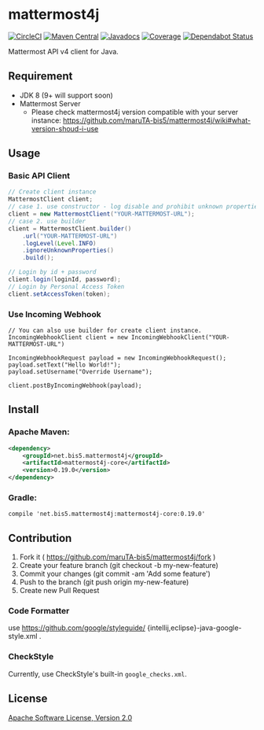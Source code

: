 mattermost4j
============

[![CircleCI](https://circleci.com/gh/maruTA-bis5/mattermost4j.svg?style=svg)](https://circleci.com/gh/maruTA-bis5/mattermost4j)
[![Maven Central](https://maven-badges.herokuapp.com/maven-central/net.bis5.mattermost4j/mattermost4j-core/badge.svg)](https://maven-badges.herokuapp.com/maven-central/net.bis5.mattermost4j/mattermost4j-core)
[![Javadocs](http://javadoc.io/badge/net.bis5.mattermost4j/mattermost4j-core.svg)](http://javadoc.io/doc/net.bis5.mattermost4j/mattermost4j-core)
[![Coverage](https://sonarcloud.io/api/project_badges/measure?project=net.bis5.mattermost4j%3Amattermost4j-parent&metric=coverage)](https://sonarcloud.io/dashboard?id=net.bis5.mattermost4j%3Amattermost4j-parent)
[![Dependabot Status](https://api.dependabot.com/badges/status?host=github&repo=maruTA-bis5/mattermost4j)](https://dependabot.com)

Mattermost API v4 client for Java.

## Requirement
- JDK 8 (9+ will support soon)
- Mattermost Server
    - Please check mattermost4j version compatible with your server instance:
    https://github.com/maruTA-bis5/mattermost4j/wiki#what-version-shoud-i-use
    
## Usage
### Basic API Client
```java
// Create client instance
MattermostClient client;
// case 1. use constructor - log disable and prohibit unknown properties
client = new MattermostClient("YOUR-MATTERMOST-URL");
// case 2. use builder
client = MattermostClient.builder()
    .url("YOUR-MATTERMOST-URL")
	.logLevel(Level.INFO)
	.ignoreUnknownProperties()
	.build();

// Login by id + password
client.login(loginId, password);
// Login by Personal Access Token
client.setAccessToken(token);
```

### Use Incoming Webhook
```
// You can also use builder for create client instance.
IncomingWebhookClient client = new IncomingWebhookClient("YOUR-MATTERMOST-URL")

IncomingWebhookRequest payload = new IncomingWebhookRequest();
payload.setText("Hello World!");
payload.setUsername("Override Username");

client.postByIncomingWebhook(payload);
```

## Install
### Apache Maven:
```xml
<dependency>
	<groupId>net.bis5.mattermost4j</groupId>
	<artifactId>mattermost4j-core</artifactId>
	<version>0.19.0</version>
</dependency>
```

### Gradle:
```
compile 'net.bis5.mattermost4j:mattermost4j-core:0.19.0'
```

## Contribution
1. Fork it ( https://github.com/maruTA-bis5/mattermost4j/fork )
2. Create your feature branch (git checkout -b my-new-feature)
3. Commit your changes (git commit -am 'Add some feature')
4. Push to the branch (git push origin my-new-feature)
5. Create new Pull Request

### Code Formatter
use https://github.com/google/styleguide/ {intellij,eclipse}-java-google-style.xml .

### CheckStyle
Currently, use CheckStyle's built-in `google_checks.xml`.

## License
[Apache Software License, Version 2.0](LICENSE.txt)

